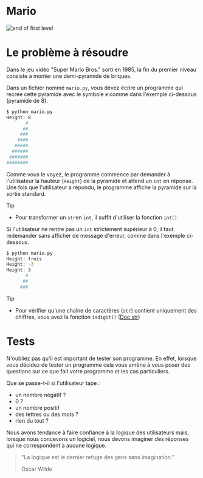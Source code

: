 # Mario

![end of first level](https://cs50.harvard.edu/x/2024/psets/1/mario/less/pyramid.png)

# Le problème à résoudre

Dans le jeu vidéo "Super Mario Bros." sorti en 1985, la fin du premier niveau consiste à monter une 
demi-pyramide de briques.

Dans un fichier nommé `mario.py`, vous devez écrire un programme qui recrée cette pyramide avec le symbole `#` comme dans l'exemple ci-dessous (pyramide de 8).

```bash
$ python mario.py
Height: 8
       #
      ##
     ###
    ####
   #####
  ######
 #######
########
```

Comme vous le voyez, le programme commence par demander à l'utilisateur la hauteur (`Height`) 
de la pyramide et attend un `int` en réponse. Une fois que l'utilisateur a répondu, le programme affiche la
pyramide sur la sortie standard.

> [!TIP]
> * Pour transformer un `str`en `int`, il suffit d'utiliser la fonction `int()`

Si l'utilisateur ne rentre pas un `int` strictement supérieur à 0, il faut redemander sans afficher de message d'erreur, comme dans l'exemple ci-dessous.

```bash
$ python mario.py
Height: trois
Height: -3
Height: 3
       #
      ##
     ###
```

> [!TIP]
> * Pour vérifier qu'une chaîne de caractères (`str`) contient uniquement des chiffres, vous avez la fonction `isdigit()` ([Doc str](https://docs.python.org/fr/3/library/stdtypes.html#str.isdigit))

# Tests

N'oubliez pas qu'il est important de tester son programme.
En effet, lorsque vous décidez de tester un programme cela vous amène à vous poser des questions
sur ce que fait votre programme et les cas particuliers.

Que se passe-t-il si l'utilisateur tape :
* un nombre négatif ?
* 0 ?
* un nombre positif
* des lettres ou des mots ?
* rien du tout ?

Nous avons tendance à faire confiance à la logique des utilisateurs mais, lorsque nous concevons un logiciel, nous devons imaginer des réponses qui ne correspondent à aucune logique.

> "La logique est le dernier refuge des gens sans imagination.”
> 
> Oscar Wilde
